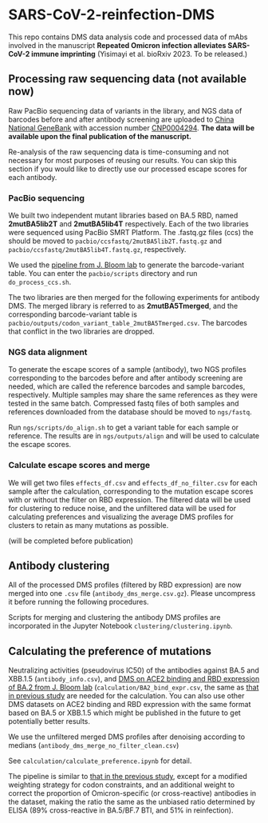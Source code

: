 # SARS-CoV-2-reinfection-DMS
This repo contains DMS data analysis code and processed data of mAbs involved in the manuscript **Repeated Omicron infection alleviates SARS-CoV-2 immune imprinting** (Yisimayi et al. bioRxiv 2023. To be released.)

## Processing raw sequencing data (not available now)

Raw PacBio sequencing data of variants in the library, and NGS data of barcodes before and after antibody screening are uploaded to [China National GeneBank](db.cngb.org) with accession number [CNP0004294](https://db.cngb.org/search/project/CNP0004294). **The data will be available upon the final publication of the manuscript.** 

Re-analysis of the raw sequencing data is time-consuming and not necessary for most purposes of reusing our results. You can skip this section if you would like to directly use our processed escape scores for each antibody.

### PacBio sequencing 

We built two independent mutant libraries based on BA.5 RBD, named **2mutBA5lib2T** and **2mutBA5lib4T** respectively. Each of the two libraries were sequenced using PacBio SMRT Platform. The .fastq.gz files (ccs) the should be moved to `pacbio/ccsfastq/2mutBA5lib2T.fastq.gz` and `pacbio/ccsfastq/2mutBA5lib4T.fastq.gz`, respectively.

We used the [pipeline from J. Bloom lab](https://github.com/jbloomlab/SARS-CoV-2-RBD_DMS/) to generate the barcode-variant table. You can enter the `pacbio/scripts` directory and run `do_process_ccs.sh`.

The two libraries are then merged for the following experiments for antibody DMS. The merged library is referred to as **2mutBA5Tmerged**, and the corresponding barcode-variant table is `pacbio/outputs/codon_variant_table_2mutBA5Tmerged.csv`. The barcodes that conflict in the two libraries are dropped.

### NGS data alignment

To generate the escape scores of a sample (antibody), two NGS profiles corresponding to the barcodes before and after antibody screening are needed, which are called the reference barcodes and sample barcodes, respectively. Multiple samples may share the same references as they were tested in the same batch. Compressed fastq files of both samples and references downloaded from the database should be moved to `ngs/fastq`.

Run `ngs/scripts/do_align.sh` to get a variant table for each sample or reference. The results are in `ngs/outputs/align` and will be used to calculate the escape scores.

### Calculate escape scores and merge

We will get two files `effects_df.csv` and `effects_df_no_filter.csv` for each sample after the calculation, corresponding to the mutation escape scores with or without the filter on RBD expression. The filtered data will be used for clustering to reduce noise, and the unfiltered data will be used for calculating preferences and visualizing the average DMS profiles for clusters to retain as many mutations as possible.

(will be completed before publication)

## Antibody clustering

All of the processed DMS profiles (filtered by RBD expression) are now merged into one `.csv` file (`antibody_dms_merge.csv.gz`). Please uncompress it before running the following procedures. 

Scripts for merging and clustering the antibody DMS profiles are incorporated in the Jupyter Notebook `clustering/clustering.ipynb`. 

## Calculating the preference of mutations

Neutralizing activities (pseudovirus IC50) of the antibodies against BA.5 and XBB.1.5 (`antibody_info.csv`), and [DMS on ACE2 binding and RBD expression of BA.2 from J. Bloom lab](https://doi.org/10.1371/journal.ppat.1010951) (`calculation/BA2_bind_expr.csv`, the same as [that in previous study](https://github.com/jianfcpku/convergent_RBD_evolution/blob/main/bind_expr/bind_expr_BA2.csv) are needed for the calculation. You can also use other DMS datasets on ACE2 binding and RBD expression with the same format based on BA.5 or XBB.1.5 which might be published in the future to get potentially better results.

We use the unfiltered merged DMS profiles after denoising according to medians (`antibody_dms_merge_no_filter_clean.csv`)

See `calculation/calculate_preference.ipynb` for detail. 

The pipeline is similar to [that in the previous study](https://github.com/jianfcpku/convergent_RBD_evolution), except for a modified weighting strategy for codon constraints, and an additional weight to correct the proportion of Omicron-specific (or cross-reactive) antibodies in the dataset, making the ratio the same as the unbiased ratio determined by ELISA (89% cross-reactive in BA.5/BF.7 BTI, and 51% in reinfection).
